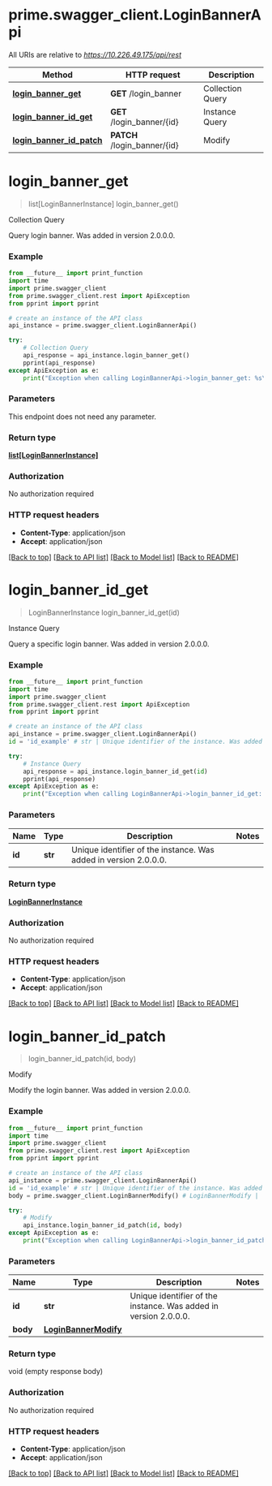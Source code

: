 # prime.swagger_client.LoginBannerApi

All URIs are relative to *https://10.226.49.175/api/rest*

Method | HTTP request | Description
------------- | ------------- | -------------
[**login_banner_get**](LoginBannerApi.md#login_banner_get) | **GET** /login_banner | Collection Query
[**login_banner_id_get**](LoginBannerApi.md#login_banner_id_get) | **GET** /login_banner/{id} | Instance Query
[**login_banner_id_patch**](LoginBannerApi.md#login_banner_id_patch) | **PATCH** /login_banner/{id} | Modify


# **login_banner_get**
> list[LoginBannerInstance] login_banner_get()

Collection Query

Query login banner. Was added in version 2.0.0.0.

### Example
```python
from __future__ import print_function
import time
import prime.swagger_client
from prime.swagger_client.rest import ApiException
from pprint import pprint

# create an instance of the API class
api_instance = prime.swagger_client.LoginBannerApi()

try:
    # Collection Query
    api_response = api_instance.login_banner_get()
    pprint(api_response)
except ApiException as e:
    print("Exception when calling LoginBannerApi->login_banner_get: %s\n" % e)
```

### Parameters
This endpoint does not need any parameter.

### Return type

[**list[LoginBannerInstance]**](LoginBannerInstance.md)

### Authorization

No authorization required

### HTTP request headers

 - **Content-Type**: application/json
 - **Accept**: application/json

[[Back to top]](#) [[Back to API list]](../README.md#documentation-for-api-endpoints) [[Back to Model list]](../README.md#documentation-for-models) [[Back to README]](../README.md)

# **login_banner_id_get**
> LoginBannerInstance login_banner_id_get(id)

Instance Query

Query a specific login banner. Was added in version 2.0.0.0.

### Example
```python
from __future__ import print_function
import time
import prime.swagger_client
from prime.swagger_client.rest import ApiException
from pprint import pprint

# create an instance of the API class
api_instance = prime.swagger_client.LoginBannerApi()
id = 'id_example' # str | Unique identifier of the instance. Was added in version 2.0.0.0.

try:
    # Instance Query
    api_response = api_instance.login_banner_id_get(id)
    pprint(api_response)
except ApiException as e:
    print("Exception when calling LoginBannerApi->login_banner_id_get: %s\n" % e)
```

### Parameters

Name | Type | Description  | Notes
------------- | ------------- | ------------- | -------------
 **id** | **str**| Unique identifier of the instance. Was added in version 2.0.0.0. | 

### Return type

[**LoginBannerInstance**](LoginBannerInstance.md)

### Authorization

No authorization required

### HTTP request headers

 - **Content-Type**: application/json
 - **Accept**: application/json

[[Back to top]](#) [[Back to API list]](../README.md#documentation-for-api-endpoints) [[Back to Model list]](../README.md#documentation-for-models) [[Back to README]](../README.md)

# **login_banner_id_patch**
> login_banner_id_patch(id, body)

Modify

Modify the login banner. Was added in version 2.0.0.0.

### Example
```python
from __future__ import print_function
import time
import prime.swagger_client
from prime.swagger_client.rest import ApiException
from pprint import pprint

# create an instance of the API class
api_instance = prime.swagger_client.LoginBannerApi()
id = 'id_example' # str | Unique identifier of the instance. Was added in version 2.0.0.0.
body = prime.swagger_client.LoginBannerModify() # LoginBannerModify | 

try:
    # Modify
    api_instance.login_banner_id_patch(id, body)
except ApiException as e:
    print("Exception when calling LoginBannerApi->login_banner_id_patch: %s\n" % e)
```

### Parameters

Name | Type | Description  | Notes
------------- | ------------- | ------------- | -------------
 **id** | **str**| Unique identifier of the instance. Was added in version 2.0.0.0. | 
 **body** | [**LoginBannerModify**](LoginBannerModify.md)|  | 

### Return type

void (empty response body)

### Authorization

No authorization required

### HTTP request headers

 - **Content-Type**: application/json
 - **Accept**: application/json

[[Back to top]](#) [[Back to API list]](../README.md#documentation-for-api-endpoints) [[Back to Model list]](../README.md#documentation-for-models) [[Back to README]](../README.md)

